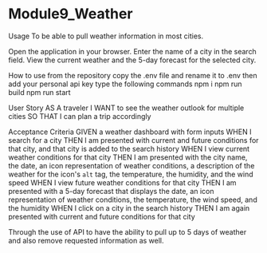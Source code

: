 # Module9_Weather

Usage
To be able to pull weather information in most cities.

Open the application in your browser.
Enter the name of a city in the search field.
View the current weather and the 5-day forecast for the selected city.

How to use from the repository
copy the .env file and rename it to .env
then add your personal api key
type the following commands
npm i
npm run build
npm run start

User Story
AS A traveler
I WANT to see the weather outlook for multiple cities
SO THAT I can plan a trip accordingly

Acceptance Criteria
GIVEN a weather dashboard with form inputs
WHEN I search for a city
THEN I am presented with current and future conditions for that city, and that city is added to the search history
WHEN I view current weather conditions for that city
THEN I am presented with the city name, the date, an icon representation of weather conditions, a description of the weather for the icon's `alt` tag, the temperature, the humidity, and the wind speed
WHEN I view future weather conditions for that city
THEN I am presented with a 5-day forecast that displays the date, an icon representation of weather conditions, the temperature, the wind speed, and the humidity
WHEN I click on a city in the search history
THEN I am again presented with current and future conditions for that city

Through the use of API to have the ability to pull up to 5 days of weather and also remove requested information as well.
